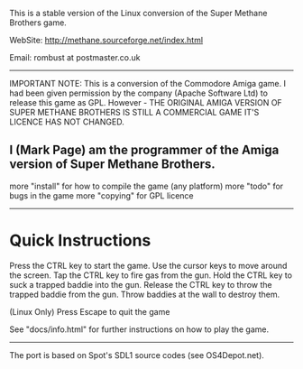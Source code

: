 This is a stable version of the Linux conversion of the
Super Methane Brothers game.

WebSite:
http://methane.sourceforge.net/index.html

Email:
rombust at postmaster.co.uk

-------------------------------------------------------
IMPORTANT NOTE:
This is a conversion of the Commodore Amiga game.
I had been given permission by the company (Apache Software Ltd)
to release this game as GPL.
However - THE ORIGINAL AMIGA VERSION OF SUPER METHANE BROTHERS IS
STILL A COMMERCIAL GAME IT'S LICENCE HAS NOT CHANGED.

I (Mark Page) am the programmer of the Amiga version of
Super Methane Brothers.
-------------------------------------------------------

more "install" for how to compile the game (any platform)
more "todo" for bugs in the game
more "copying" for GPL licence

-------------------------------------------------------

Quick Instructions
===================

Press the CTRL key to start the game.
Use the cursor keys to move around the screen.
Tap the CTRL key to fire gas from the gun.
Hold the CTRL key to suck a trapped baddie into the gun.
Release the CTRL key to throw the trapped baddie from the gun.
Throw baddies at the wall to destroy them.

(Linux Only) Press Escape to quit the game

See "docs/info.html" for further instructions on how to play the game.

-------------------------------------------------------

The port is based on Spot's SDL1 source codes (see OS4Depot.net).

